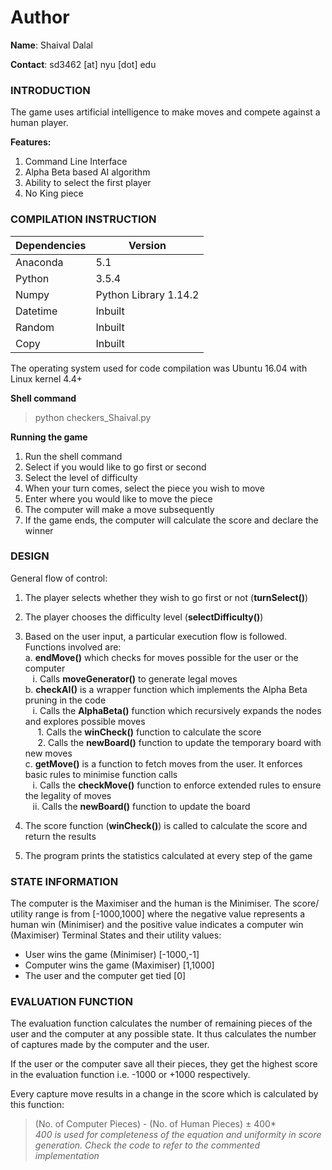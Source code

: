 # Author
**Name**: Shaival Dalal

**Contact**: sd3462 [at] nyu [dot] edu


### INTRODUCTION
The game uses artificial intelligence to make moves and compete against a human
player.

__Features:__
  1. Command Line Interface
  2. Alpha Beta based AI algorithm
  3. Ability to select the first player
  4. No King piece
  
  
### COMPILATION INSTRUCTION

|  Dependencies 	|  Version 	|
|---	|---	|
|  Anaconda 	|  5.1 	|
|  Python 	|   3.5.4	|
|  Numpy 	|   Python Library 1.14.2	|
|  Datetime 	|  Inbuilt 	|
|  Random 	|  Inbuilt 	|
|  Copy  |  Inbuilt  |

The operating system used for code compilation was Ubuntu 16.04 with Linux kernel
4.4+

**Shell command**
> python checkers_Shaival.py

**Running the game**
1. Run the shell command
2. Select if you would like to go first or second
3. Select the level of difficulty
4. When your turn comes, select the piece you wish to move
5. Enter where you would like to move the piece
6. The computer will make a move subsequently
7. If the game ends, the computer will calculate the score and declare the winner

### DESIGN
General flow of control:
1. The player selects whether they wish to go first or not (**turnSelect()**)
2. The player chooses the difficulty level (**selectDifficulty()**)
3. Based on the user input, a particular execution flow is followed. Functions involved are:<br>
  a. **endMove()** which checks for moves possible for the user or the computer<br>
      &nbsp;&nbsp;&nbsp;i. Calls **moveGenerator()** to generate legal moves <br>
  b. **checkAI()** is a wrapper function which implements the Alpha Beta pruning in the code<br>
        &nbsp;&nbsp;&nbsp;i. Calls the **AlphaBeta()** function which recursively expands the nodes and explores possible moves<br>
          &nbsp;&nbsp;&nbsp;&nbsp;&nbsp;1. Calls the **winCheck()** function to calculate the score <br>
          &nbsp;&nbsp;&nbsp;&nbsp;&nbsp;2. Calls the **newBoard()** function to update the temporary board with new moves<br>
   c. **getMove()** is a function to fetch moves from the user. It enforces basic rules to minimise function calls<br>
      &nbsp;&nbsp;&nbsp;i. Calls the **checkMove()** function to enforce extended rules to ensure the legality of moves<br>
      &nbsp;&nbsp;&nbsp;ii. Calls the **newBoard()** function to update the board<br>

4. The score function (**winCheck()**) is called to calculate the score and return the results
5. The program prints the statistics calculated at every step of the game


### STATE INFORMATION
The computer is the Maximiser and the human is the Minimiser.
The score/ utility range is from [-1000,1000] where the negative value represents a human win (Minimiser) and the positive value indicates a computer win (Maximiser)
Terminal States and their utility values:
  - User wins the game (Minimiser) [-1000,-1]
  - Computer wins the game (Maximiser) [1,1000]
  - The user and the computer get tied [0]


### EVALUATION FUNCTION
The evaluation function calculates the number of remaining pieces of the user and the computer at any possible state. It thus calculates the number of captures made by the computer and the user.<br>

If the user or the computer save all their pieces, they get the highest score in the
evaluation function i.e. -1000 or +1000 respectively.<br>

Every capture move results in a change in the score which is calculated by this function:
> (No. of Computer Pieces) - (No. of Human Pieces) ± 400*
<br>_400 is used for completeness of the equation and uniformity in score generation. Check the
code to refer to the commented implementation_

